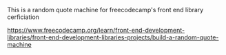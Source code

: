This is a random quote machine for freecodecamp's front end library cerficiation

https://www.freecodecamp.org/learn/front-end-development-libraries/front-end-development-libraries-projects/build-a-random-quote-machine